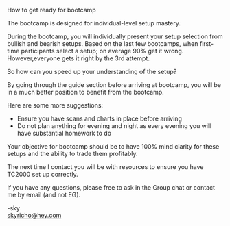 How to get ready for bootcamp

The bootcamp is designed for individual-level setup mastery. 

During the bootcamp, you will individually present your setup selection from bullish and bearish setups. Based on the last few bootcamps, when first-time participants select a setup; on average 90% get it wrong. However,everyone gets it right by the 3rd attempt.

So how can you speed up your understanding of the setup?  

By going through the guide section before arriving at bootcamp, you will be in a much better position to benefit from the bootcamp.

Here are some more suggestions:  
 - Ensure you have scans and charts in place before arriving  
 - Do not plan anything for evening and night as every evening you will have substantial homework to do  

Your objective for bootcamp should be to have 100% mind clarity for these setups and the ability to trade them profitably.

The next time I contact you will be with resources to ensure you have TC2000 set up correctly.

If you have any questions, please free to ask in the Group chat or contact me by email (and not EG).

-sky  
skyricho@hey.com
